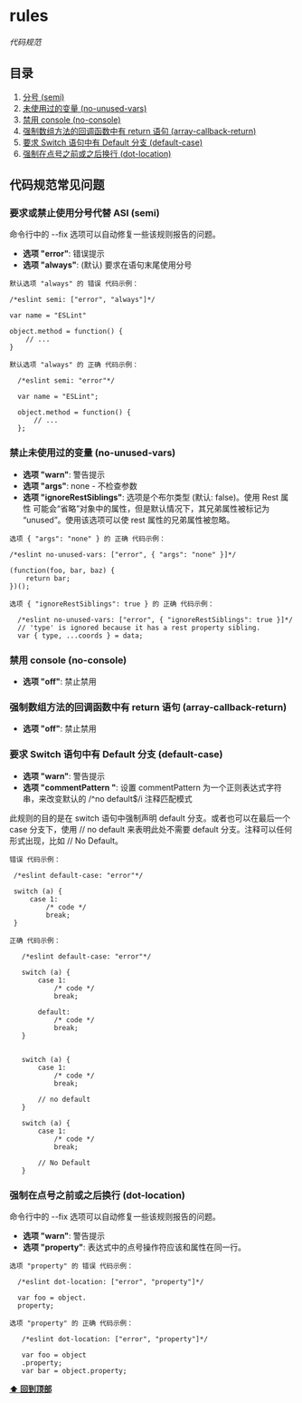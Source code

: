 # **rules**

*代码规范*

## <a name="table-of-contents">目录</a>

  1. [分号 (semi)](#semi)
  1. [未使用过的变量 (no-unused-vars)](#no-unused-vars)
  1. [禁用 console (no-console)](#no-console)
  1. [强制数组方法的回调函数中有 return 语句 (array-callback-return)](#array-callback-return)
  1. [要求 Switch 语句中有 Default 分支 (default-case)](#default-case)
  1. [强制在点号之前或之后换行 (dot-location)](#dot-location)

  
## 代码规范常见问题

### <a name="semi">要求或禁止使用分号代替 ASI (semi)</a>

命令行中的 --fix 选项可以自动修复一些该规则报告的问题。

  - **选项 "error"**: 错误提示
  - **选项 "always"**: (默认) 要求在语句末尾使用分号

   `默认选项 "always" 的 错误 代码示例：`
    
    
    /*eslint semi: ["error", "always"]*/
    
    var name = "ESLint"
    
    object.method = function() {
        // ...
    }
  `默认选项 "always" 的 正确 代码示例：`
      
      
      /*eslint semi: "error"*/
      
      var name = "ESLint";
      
      object.method = function() {
          // ...
      };
  



### <a name="no-unused-vars">禁止未使用过的变量 (no-unused-vars)</a>


  - **选项 "warn"**: 警告提示
  - **选项 "args"**: none - 不检查参数
  - **选项 "ignoreRestSiblings"**: 选项是个布尔类型 (默认: false)。使用 Rest 属性 可能会“省略”对象中的属性，但是默认情况下，其兄弟属性被标记为 “unused”。使用该选项可以使 rest 属性的兄弟属性被忽略。
  

   `选项 { "args": "none" } 的 正确 代码示例：`
    
    
    /*eslint no-unused-vars: ["error", { "args": "none" }]*/
    
    (function(foo, bar, baz) {
        return bar;
    })();
  `选项 { "ignoreRestSiblings": true } 的 正确 代码示例：`
      
      
      /*eslint no-unused-vars: ["error", { "ignoreRestSiblings": true }]*/
      // 'type' is ignored because it has a rest property sibling.
      var { type, ...coords } = data;
  





### <a name="no-console">禁用 console (no-console)</a>


  - **选项 "off"**: 禁止禁用



### <a name="array-callback-return">强制数组方法的回调函数中有 return 语句 (array-callback-return)</a>


  - **选项 "off"**: 禁止禁用

 ### <a name="default-case">要求 Switch 语句中有 Default 分支 (default-case)</a>
 - **选项 "warn"**: 警告提示
 - **选项 "commentPattern "**: 设置 commentPattern 为一个正则表达式字符串，来改变默认的 /^no default$/i 注释匹配模式
 
 此规则的目的是在 switch 语句中强制声明 default 分支。或者也可以在最后一个 case 分支下，使用 // no default 来表明此处不需要 default 分支。注释可以任何形式出现，比如 // No Default。
 

   `错误 代码示例：`
     
     
     /*eslint default-case: "error"*/
     
     switch (a) {
         case 1:
             /* code */
             break;
     }

   `正确 代码示例：`
       
       
       /*eslint default-case: "error"*/
       
       switch (a) {
           case 1:
               /* code */
               break;
       
           default:
               /* code */
               break;
       }
       
       
       switch (a) {
           case 1:
               /* code */
               break;
       
           // no default
       }
       
       switch (a) {
           case 1:
               /* code */
               break;
       
           // No Default
       }
   
 
  


   
   ### <a name="dot-location">强制在点号之前或之后换行 (dot-location)</a>
   
   命令行中的 --fix 选项可以自动修复一些该规则报告的问题。
   - **选项 "warn"**: 警告提示
   - **选项 "property"**: 表达式中的点号操作符应该和属性在同一行。
   
   `选项 "property" 的 错误 代码示例：`

      /*eslint dot-location: ["error", "property"]*/
      
      var foo = object.
      property;
     
     
  `选项 "property" 的 正确 代码示例：`       
         
     
       /*eslint dot-location: ["error", "property"]*/
       
       var foo = object
       .property;
       var bar = object.property;
     
   

   
**[⬆ 回到顶部](#table-of-contents)**
